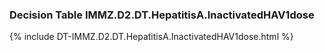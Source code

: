 ### Decision Table IMMZ.D2.DT.HepatitisA.InactivatedHAV1dose
{% include DT-IMMZ.D2.DT.HepatitisA.InactivatedHAV1dose.html %}


